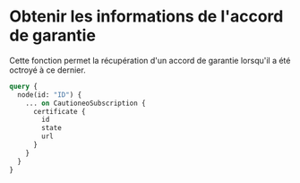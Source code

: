 # Obtenir les informations de l'accord de garantie

Cette fonction permet la récupération d'un accord de garantie lorsqu'il a été octroyé à ce dernier.

```graphql
query {
  node(id: "ID") {
    ... on CautioneoSubscription {
      certificate {
        id
        state
        url
      }
    }
  }
}
```
